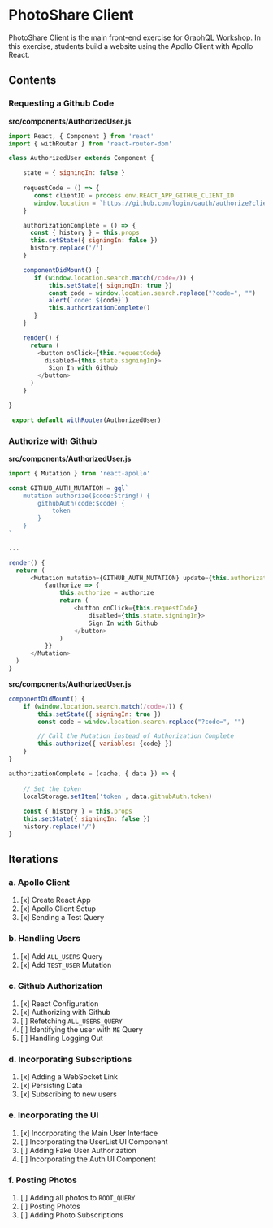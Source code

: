 PhotoShare Client
===============
PhotoShare Client is the main front-end  exercise for [GraphQL Workshop](https://www.graphqlworkshop.com). In this exercise, students build a website using the Apollo Client with Apollo React.

Contents
---------------

### Requesting a Github Code

__src/components/AuthorizedUser.js__
```javascript
import React, { Component } from 'react'
import { withRouter } from 'react-router-dom'

class AuthorizedUser extends Component {

    state = { signingIn: false }
    
    requestCode = () => {
       const clientID = process.env.REACT_APP_GITHUB_CLIENT_ID
       window.location = `https://github.com/login/oauth/authorize?client_id=${clientID}&scope=user`
    }

    authorizationComplete = () => {
      const { history } = this.props
      this.setState({ signingIn: false })
      history.replace('/')
    }

    componentDidMount() {
       if (window.location.search.match(/code=/)) {
           this.setState({ signingIn: true })
           const code = window.location.search.replace("?code=", "")
           alert(`code: ${code}`)
           this.authorizationComplete()
       }
    }

    render() {
      return (
        <button onClick={this.requestCode} 
          disabled={this.state.signingIn}>
           Sign In with Github
        </button>
      )
    }

}

 export default withRouter(AuthorizedUser) 
```

### Authorize with Github

__src/components/AuthorizedUser.js__
```javascript
import { Mutation } from 'react-apollo'

const GITHUB_AUTH_MUTATION = gql`
    mutation authorize($code:String!) {
        githubAuth(code:$code) {
            token
        }
    }
`

...

render() {
  return (
      <Mutation mutation={GITHUB_AUTH_MUTATION} update={this.authorizationComplete}>
          {authorize => {
              this.authorize = authorize
              return (
                  <button onClick={this.requestCode} 
                      disabled={this.state.signingIn}>
                      Sign In with Github
                  </button>
              )
          }}
      </Mutation>
  )
}
```

__src/components/AuthorizedUser.js__
```javascript
componentDidMount() {
    if (window.location.search.match(/code=/)) {
        this.setState({ signingIn: true })
        const code = window.location.search.replace("?code=", "")

        // Call the Mutation instead of Authorization Complete
        this.authorize({ variables: {code} })
    }
}
```

```javascript
authorizationComplete = (cache, { data }) => {
    
    // Set the token
    localStorage.setItem('token', data.githubAuth.token)
    
    const { history } = this.props
    this.setState({ signingIn: false })
    history.replace('/')
}
```

Iterations
---------------

### a. Apollo Client

1. [x] Create React App
2. [x] Apollo Client Setup
3. [x] Sending a Test Query

### b. Handling Users

1. [x] Add `ALL_USERS` Query
2. [x] Add `TEST_USER` Mutation

### c. Github Authorization

1. [x] React Configuration
2. [x] Authorizing with Github
3. [ ] Refetching `ALL_USERS_QUERY`
4. [ ] Identifying the user with `ME` Query
5. [ ] Handling Logging Out

### d. Incorporating Subscriptions

1. [x] Adding a WebSocket Link
2. [x] Persisting Data
3. [x] Subscribing to new users

### e. Incorporating the UI

1. [x] Incorporating the Main User Interface
2. [ ] Incorporating the UserList UI Component
3. [ ] Adding Fake User Authorization
4. [ ] Incorporating the Auth UI Component

### f. Posting Photos

1. [ ] Adding all photos to `ROOT_QUERY`
2. [ ] Posting Photos
3. [ ] Adding Photo Subscriptions
